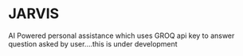 # JARVIS
AI Powered personal assistance which uses GROQ api key to answer question asked by user....this is under development

